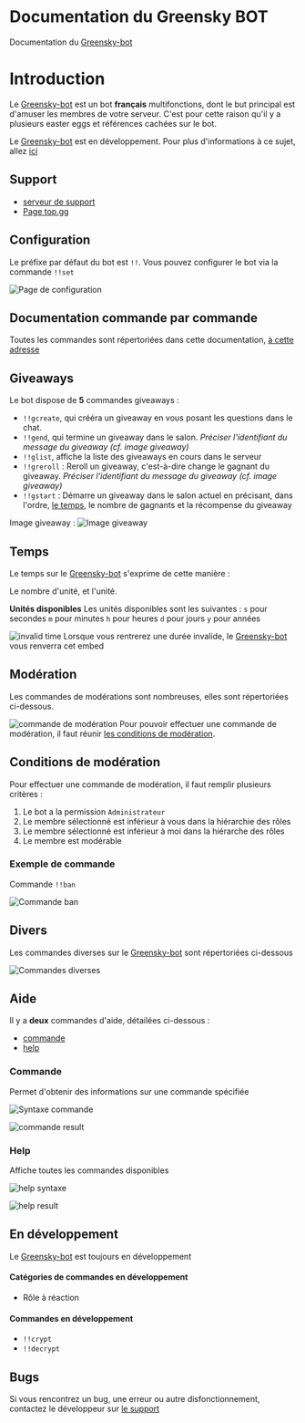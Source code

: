 ﻿# Documentation du Greensky BOT
Documentation du [Greensky-bot](https://bit.ly/3tK2gAL)

# Introduction
Le [Greensky-bot](https://bit.ly/3tK2gAL) est un bot **français** multifonctions, dont le but principal est d'amuser les membres de votre serveur.
C'est pour cette raison qu'il y a plusieurs easter eggs et références cachées sur le bot.

Le [Greensky-bot](https://bit.ly/3tK2gAL) est en développement.
Pour plus d'informations à ce sujet, allez [ici](https://github.com/Greensky-gs/gs-bot-doc/blob/main/README.md#en-développement)  

## Support
* [serveur de support](https://discord.gg/G7QDcNkvPS)
* [Page top.gg](https://top.gg/bot/810823531947884554)
  
## Configuration
Le préfixe par défaut du bot est `!!`.
Vous pouvez configurer le bot via la commande `!!set`
  
![Page de configuration](https://media.discordapp.net/attachments/976356791451529236/976356821428240384/unknown.png)

## Documentation commande par commande
Toutes les commandes sont répertoriées dans cette documentation, [à cette adresse](https://github.com/Greensky-gs/gs-bot-doc/blob/main/commands)

## Giveaways
Le bot dispose de **5** commandes giveaways :

* `!!gcreate`, qui crééra un giveaway en vous posant les questions dans le chat.
* `!!gend`, qui termine un giveaway dans le salon. *Préciser l'identifiant du message du giveaway (cf. image giveaway)*
* `!!glist`, affiche la liste des giveaways en cours dans le serveur
* `!!greroll` : Reroll un giveaway, c'est-à-dire change le gagnant du giveaway. *Préciser l'identifiant du message du giveaway (cf. image giveaway)*
* `!!gstart` : Démarre un giveaway dans le salon actuel en précisant, dans l'ordre, [le temps](https://github.com/Greensky-gs/gs-bot-doc/blob/main/README.md#temps), le nombre de gagnants et la récompense du giveaway
  
Image giveaway :
![Image giveaway](https://media.discordapp.net/attachments/976356791451529236/976357854657257522/unknown.png)
  
## Temps
Le temps sur le [Greensky-bot](https://bit.ly/3tK2gAL) s'exprime de cette manière :
  
Le nombre d'unité, et l'unité.
  
**Unités disponibles**
Les unités disponibles sont les suivantes :
`s` pour secondes
`m` pour minutes
`h` pour heures
`d` pour jours
`y` pour années
  
![invalid time](https://media.discordapp.net/attachments/976356791451529236/976359363360981032/unknown.png)
Lorsque vous rentrerez une durée invalide, le [Greensky-bot](https://bit.ly/3tK2gAL) vous renverra cet embed
  
## Modération
Les commandes de modérations sont nombreuses, elles sont répertoriées ci-dessous.
  
![commande de modération](https://media.discordapp.net/attachments/976356791451529236/976359875279978496/unknown.png)
Pour pouvoir effectuer une commande de modération, il faut réunir [les conditions de modération](https://github.com/Greensky-gs/gs-bot-doc/blob/main/README.md#conditions-de-modération).
  
## Conditions de modération
Pour effectuer une commande de modération, il faut remplir plusieurs critères :
  
1. Le bot a la permission `Administrateur`
2. Le membre sélectionné est inférieur à vous dans la hiérarchie des rôles
3. Le membre sélectionné est inférieur à moi dans la hiérarche des rôles
4. Le membre est modérable
  
### Exemple de commande
Commande `!!ban`
  
![Commande ban](https://media.discordapp.net/attachments/976356791451529236/976458551172161586/unknown.png)
  
## Divers
Les commandes diverses sur le [Greensky-bot](https://bit.ly/3tK2gAL) sont répertoriées ci-dessous
  
![Commandes diverses](https://media.discordapp.net/attachments/976356791451529236/976458895843270676/unknown.png)
  
## Aide
  
Il y a **deux** commandes d'aide, détailées ci-dessous :
  
* [commande](https://github.com/Greensky-gs/gs-bot-doc/blob/main/README.md#commande)
* [help](https://github.com/Greensky-gs/gs-bot-doc/blob/main/README.md#help)
  
### Commande
Permet d'obtenir des informations sur une commande spécifiée
  
![Syntaxe commande](https://media.discordapp.net/attachments/976356791451529236/976460661657829386/unknown.png)
  
![commande result](https://media.discordapp.net/attachments/976356791451529236/976460463703457842/unknown.png)
  
### Help
Affiche toutes les commandes disponibles
  
![help syntaxe](https://media.discordapp.net/attachments/976356791451529236/976461125443010600/unknown.png)
  
![help result](https://media.discordapp.net/attachments/976356791451529236/976461117951987752/unknown.png)
  
## En développement
Le [Greensky-bot](https://bit.ly/3tK2gAL) est toujours en développement

#### Catégories de commandes en développement
* Rôle à réaction
  
#### Commandes en développement
* `!!crypt`
* `!!decrypt`
  
## Bugs
Si vous rencontrez un bug, une erreur ou autre disfonctionnement, contactez le développeur sur [le support](https://discord.gg/G7QDcNkvPS)